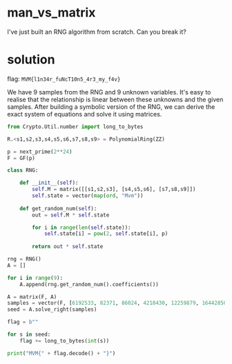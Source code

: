 # man_vs_matrix

I've just built an RNG algorithm from scratch. Can you break it?

# solution
flag: `MVM{l1n34r_fuNcT10n5_4r3_my_f4v}`

We have 9 samples from the RNG and 9 unknown variables. It's easy to realise that the relationship is linear between these unknowns and the given samples. After building a symbolic version of the RNG, we can derive the exact system of equations and solve it using matrices.

```python
from Crypto.Util.number import long_to_bytes

R.<s1,s2,s3,s4,s5,s6,s7,s8,s9> = PolynomialRing(ZZ)

p = next_prime(2**24)
F = GF(p)

class RNG:

    def __init__(self):
        self.M = matrix([[s1,s2,s3], [s4,s5,s6], [s7,s8,s9]])
        self.state = vector(map(ord, "Mvm"))
    
    def get_random_num(self):
        out = self.M * self.state

        for i in range(len(self.state)):
            self.state[i] = pow(2, self.state[i], p)
        
        return out * self.state

rng = RNG()
A = []

for i in range(9):
    A.append(rng.get_random_num().coefficients())

A = matrix(F, A)
samples = vector(F, [6192533, 82371, 86024, 4218430, 12259879, 16442850, 6736271, 7418630, 15483781])
seed = A.solve_right(samples)

flag = b""

for s in seed:
    flag += long_to_bytes(int(s))

print("MVM{" + flag.decode() + "}")
```